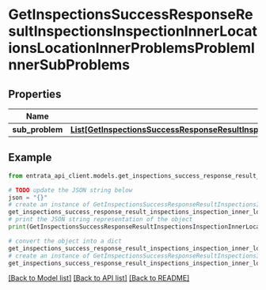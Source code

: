 # GetInspectionsSuccessResponseResultInspectionsInspectionInnerLocationsLocationInnerProblemsProblemInnerSubProblems


## Properties

Name | Type | Description | Notes
------------ | ------------- | ------------- | -------------
**sub_problem** | [**List[GetInspectionsSuccessResponseResultInspectionsInspectionInnerLocationsLocationInnerProblemsProblemInnerSubProblemsSubProblemInner]**](GetInspectionsSuccessResponseResultInspectionsInspectionInnerLocationsLocationInnerProblemsProblemInnerSubProblemsSubProblemInner.md) |  | [optional] 

## Example

```python
from entrata_api_client.models.get_inspections_success_response_result_inspections_inspection_inner_locations_location_inner_problems_problem_inner_sub_problems import GetInspectionsSuccessResponseResultInspectionsInspectionInnerLocationsLocationInnerProblemsProblemInnerSubProblems

# TODO update the JSON string below
json = "{}"
# create an instance of GetInspectionsSuccessResponseResultInspectionsInspectionInnerLocationsLocationInnerProblemsProblemInnerSubProblems from a JSON string
get_inspections_success_response_result_inspections_inspection_inner_locations_location_inner_problems_problem_inner_sub_problems_instance = GetInspectionsSuccessResponseResultInspectionsInspectionInnerLocationsLocationInnerProblemsProblemInnerSubProblems.from_json(json)
# print the JSON string representation of the object
print(GetInspectionsSuccessResponseResultInspectionsInspectionInnerLocationsLocationInnerProblemsProblemInnerSubProblems.to_json())

# convert the object into a dict
get_inspections_success_response_result_inspections_inspection_inner_locations_location_inner_problems_problem_inner_sub_problems_dict = get_inspections_success_response_result_inspections_inspection_inner_locations_location_inner_problems_problem_inner_sub_problems_instance.to_dict()
# create an instance of GetInspectionsSuccessResponseResultInspectionsInspectionInnerLocationsLocationInnerProblemsProblemInnerSubProblems from a dict
get_inspections_success_response_result_inspections_inspection_inner_locations_location_inner_problems_problem_inner_sub_problems_from_dict = GetInspectionsSuccessResponseResultInspectionsInspectionInnerLocationsLocationInnerProblemsProblemInnerSubProblems.from_dict(get_inspections_success_response_result_inspections_inspection_inner_locations_location_inner_problems_problem_inner_sub_problems_dict)
```
[[Back to Model list]](../README.md#documentation-for-models) [[Back to API list]](../README.md#documentation-for-api-endpoints) [[Back to README]](../README.md)


